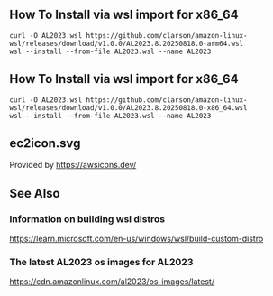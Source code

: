 
## How To Install via wsl import for x86_64

    curl -O AL2023.wsl https://github.com/clarson/amazon-linux-wsl/releases/download/v1.0.0/AL2023.8.20250818.0-arm64.wsl
    wsl --install --from-file AL2023.wsl --name AL2023

## How To Install via wsl import for x86_64

    curl -O AL2023.wsl https://github.com/clarson/amazon-linux-wsl/releases/download/v1.0.0/AL2023.8.20250818.0-x86_64.wsl
    wsl --install --from-file AL2023.wsl --name AL2023

## ec2icon.svg

Provided by https://awsicons.dev/

## See Also

### Information on building wsl distros
https://learn.microsoft.com/en-us/windows/wsl/build-custom-distro

### The latest AL2023 os images for AL2023
https://cdn.amazonlinux.com/al2023/os-images/latest/
